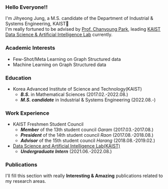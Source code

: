 ### Hello Everyone!!
I'm Jihyeong Jung, a M.S. candidate of the Department of Industrial & Systems Engineering, KAIST👋  
I'm really fortuned to be advised by [Prof. Chanyoung Park](http://dsail.kaist.ac.kr/professor/), leading [KAIST Data Science & Artificial Intelligence Lab](http://dsail.kaist.ac.kr/) currently.
### Academic Interests
* Few-Shot/Meta Learning on Graph Structured data
* Machine Learning on Graph Structured data

### Education
* Korea Advanced Institute of Science and Technology(KAIST)
  - **_B.S._** in Mathematical Sciences (2017.02.-2022.08.)
  - **_M.S. candidate_** in Industrial & Systems Engineering (2022.08.-)

### Work Experience
* KAIST Freshmen Student Council
  - **_Member_** of the 13th student council _Garam_ (2017.03.-2017.08.)
  - **_President_** of the 14th student council _Raon_ (2017.08.-2018.08.)
  - **_Advisor_** of the 15th student council _Harang_ (2018.08.-2019.02.)
* [Data Science and Artificial Intelligence Lab(KAIST)](http://dsail.kaist.ac.kr/)
  - **_Undergraduate Intern_** (2021.06.-2022.08.)
  
### Publications
 I'll fill this section with really **Interesting & Amazing** publications related to my research areas.

<!--
**JhngJng/JhngJng** is a ✨ _special_ ✨ repository because its `README.md` (this file) appears on your GitHub profile.

Here are some ideas to get you started:

- 🔭 I’m currently working on ...
- 🌱 I’m currently learning ...
- 👯 I’m looking to collaborate on ...
- 🤔 I’m looking for help with ...
- 💬 Ask me about ...
- 📫 How to reach me: ...
- 😄 Pronouns: ...
- ⚡ Fun fact: ...
-->

